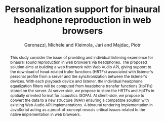 --- 
title: "Personalization support for binaural headphone reproduction in web browsers" 
abstract: "This study consider the issue of providing and individual listening experience for binaural sound reproduction in web browsers via headphones. The proposed solution aims at building a web framwork with Web Audio API, giving support to the download of head-related trafer functions (HRTFs) associated with listener's personal profile from a server and the synchronization between the listener's devices. With each playback device and listener, the individual headphone equalization filters will be computed from headphone transfer functions (HpTFs) stored on the server. At server side, we propose to store the HRTFs and HpTFs in spatially oriented format for acoustics (SOFA). At client-side, we propose to convert the data to a new structure (WAV) ensuring a compatible solution with existing Web Audio API implementations. A binaural rendering implementation in JavaScript acting as a proof-of-concept reveals critical issues related to the native implementation in web browsers." 
address: "Paris" 
author: "Geronazzi, Michele and Kleimola, Jari and Majdac, Piotr"
webAuthor: "Michele Geronazzi, Jari Kleimola, Piotr Majdac" 
booktitle: "Proceedings of the International Web Audio Conference" 
editor: "Goldszmidt, Samuel and Schnell, Norbert and Saiz, Victor and Matuszewski, Benjamin" 
month: "January"
pages: "" 
publisher: "IRCAM" 
series: "WAC '15"
track: "Paper"  
year: "2015" 
id: "2015_29" 
tags: year2015
media: https://medias.ircam.fr/x487d49 
pdflink: /_data/papers/pdf/2015/2015_29.pdf
ISSN: 2663-5844
---